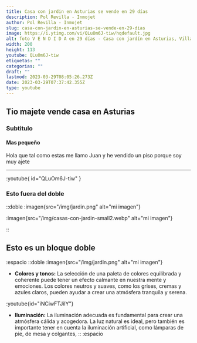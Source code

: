 ```yaml
---
title: Casa con jardin en Asturias se vende en 29 días
description: Pol Revilla - Inmojet
author: Pol Revilla - Inmojet
slug: casa-con-jardin-en-asturias-se-vende-en-29-dias
image: https://i.ytimg.com/vi/QLuOm6J-tiw/hqdefault.jpg
alt: foto V E N D I D A en 29 días - Casa con jardín en Asturias, Villaviciosa
width: 200
height: 113
youtube: QLuOm6J-tiw
etiquetas: ""
categorias: ""
draft: ""
lastmod: 2023-03-29T08:05:26.273Z
date: 2023-03-29T07:37:42.355Z
type: youtube
---
```

## Tio majete vende casa en Asturias

### Subtitulo

#### Mas pequeño

Hola que tal como estas me llamo Juan y he vendido un piso porque soy muy ajete
****

:youtube{ id="QLuOm6J-tiw" }

### Esto fuera del doble
::doble
 :imagen{src="/img/jardin.png" alt="mi imagen"}

 :imagen{src="/img/casas-con-jardin-small2.webp" alt="mi imagen"}

::

## Esto es un bloque doble

:espacio
::doble
 :imagen{src="/img/jardin.png" alt="mi imagen"}
   - **Colores y tonos:** La selección de una paleta de colores equilibrada y coherente puede tener un efecto calmante en nuestra mente y emociones. Los colores neutros y suaves, como los grises, cremas y azules claros, pueden ayudar a crear una atmósfera tranquila y serena.

   :youtube{id="iNCiwFTJiIY"}

   - **Iluminación:** La iluminación adecuada es fundamental para crear una atmósfera cálida y acogedora. La luz natural es ideal, pero también es importante tener en cuenta la iluminación artificial, como lámparas de pie, de mesa y colgantes,
::
:espacio
